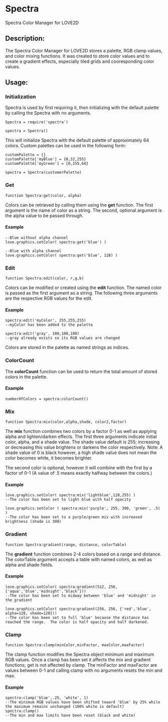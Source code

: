 # Spectra
Spectra Color Manager for LOVE2D


## Description:

The Spectra Color Manager for LOVE2D stores a palette, RGB clamp values, and color mixing functions.  It was created to store color values and to create a gradient effects, especially tiled grids and cooresponding color values.

## Usage:

### Initialization

Spectra is used by first requiring it, then initializing with the default palette by calling the Spectra with no arguments.
```
Spectra = require('spectra')

spectra = Spectra()
```
This will initialize Spectra with the default palette of approximately 64 colors.  Custom palettes can be used in the following form:
```
customPalette = {}
customPalette['myBlue'] = {0,32,255}
customPalette['myGreen'] = {0,255,64}

spectra = Spectra(customerPalette)
```


### Get
```
function Spectra:get(color, alpha)
```
Colors can be retrieved by calling them using the <b>get</b> function.  The first argument is the name of color as a string.  The second, optional argument is the alpha value to be passed through.
#### Example
```
--Blue without alpha channel
love.graphics.setColor( spectra:get('blue') )

--Blue with alpha channel
love.graphics.setColor( spectra:get('blue', 128) )
```

### Edit
```
function Spectra:edit(color, r,g,b)
```
Colors can be modified or created using the <b>edit</b> function.  The named color is passed as the first argument as a string.  The following three arguments are the respective RGB values for the edit.

#### Example
```
spectra:edit('myColor', 255,255,255)
--myColor has been added to the palette

spectra:edit('gray', 100,100,100)
--gray already exists so its RGB values are changed
```
Colors are stored in the palette as named strings as indices.  

### ColorCount
The <b>colorCount</b> function can be used to return the total amount of stored colors in the palette.
#### Example
```
numberOfColors = spectra:colorCount()
```

### Mix
```
function Spectra:mix(color,alpha,shade, color2,factor)
```
The <b>mix</b> function combines two colors by a factor 0-1 as well as applying alpha and lighten/darken effects. The first three arguments indicate initial color, alpha, and a shade value.  The shade value default is 255; increasing or decreasing this value brightens or darkens the color respectively.  Note: A shade value of 0 is black however, a high shade value does not mean the color becomes white, it becomes brighter.

The second color is optional, however it will combine with the first by a factor of 0-1 (A value of .5 means exactly halfway between the colors.)
#### Example
```
love.graphics.setColor( spectra:mix('lightblue',128,255) )
--The color has been set to light blue with half opacity

love.graphics.setColor ( spectra:mix('purple', 255, 300, 'green', .5) )
--The color has been set to a purple/green mix with increased brightness (shade is 300)
```

### Gradient
```
function Spectra:gradient(range, distance, colorTable)
```
The <b>gradient</b> function combines 2-4 colors based on a range and distance.  The colorTable argument accepts a table with named colors, as well as alpha and shade fields.
#### Example
```
love.graphics.setColor( spectra:gradient(512, 256, {'aqua','blue','midnight','black'}))
--The color has been set to midway between 'blue' and 'midnight' in the gradient

love.graphics.setColor( spectra:gradient(256, 256, {'red','blue', alpha=128, shade=128}))
--The color has been set to full 'blue' because the distance has reached the range.  The color is half opacity and half darkened.
```

### Clamp
```
function Spectra:clamp(minColor,minFactor, maxColor,maxFactor)
```
The clamp function modifies the Spectra object minimum and maximum RGB values.  Once a clamp has been set it affects the mix and gradient functions; get is not affected by clamp.  The minFactor and maxFactor are values between 0-1 and calling clamp with no arguments resets the min and max.
#### Example
```
spectra:clamp('blue',.25, 'white', 1)
--The minimum RGB values have been shifted toward 'blue' by 25% while the maximum remains unchanged (100% white is default)
spectra:clamp()
--The min and max limits have been reset (black and white)
```
